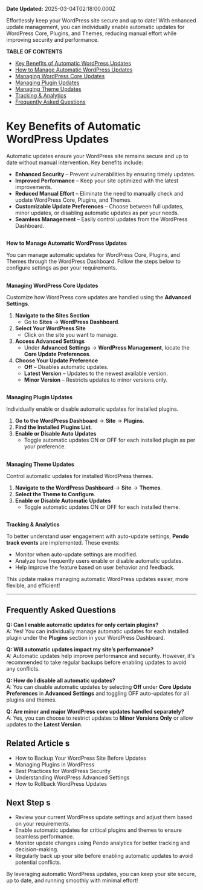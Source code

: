 **Date Updated:** 2025-03-04T02:18:00.000Z

Effortlessly keep your WordPress site secure and up to date! With enhanced update management, you can individually enable automatic updates for WordPress Core, Plugins, and Themes, reducing manual effort while improving security and performance.

  
**TABLE OF CONTENTS**

* [Key Benefits of Automatic WordPress Updates](#Key-Benefits-of-Automatic-WordPress-Updates)[](#How-to-Manage-Automatic-WordPress-Updates)
* [How to Manage Automatic WordPress Updates](#How-to-Manage-Automatic-WordPress-Updates)[](#Managing-WordPress-Core-Updates)
* [Managing WordPress Core Updates](#Managing-WordPress-Core-Updates)[](#Managing-Plugin-Updates)
* [Managing Plugin Updates](#Managing-Plugin-Updates)[](#Managing-Theme-Updates)
* [Managing Theme Updates](#Managing-Theme-Updates)[](#Tracking-&-Analytics)
* [Tracking & Analytics](#Tracking-&-Analytics)[](#Frequently-Asked-Questions)
* [Frequently Asked Questions](#Frequently-Asked-Questions)

# **Key Benefits of Automatic WordPress Updates**

  
Automatic updates ensure your WordPress site remains secure and up to date without manual intervention. Key benefits include:

* **Enhanced Security** – Prevent vulnerabilities by ensuring timely updates.
* **Improved Performance** – Keep your site optimized with the latest improvements.
* **Reduced Manual Effort** – Eliminate the need to manually check and update WordPress Core, Plugins, and Themes.
* **Customizable Update Preferences** – Choose between full updates, minor updates, or disabling automatic updates as per your needs.
* **Seamless Management** – Easily control updates from the WordPress Dashboard.

##   
**How to Manage Automatic WordPress Updates**

You can manage automatic updates for WordPress Core, Plugins, and Themes through the WordPress Dashboard. Follow the steps below to configure settings as per your requirements.

##   
**Managing WordPress Core Updates**

Customize how WordPress core updates are handled using the **Advanced Settings**.

1. **Navigate to the Sites Section**  
   * Go to **Sites** → **WordPress Dashboard**.
2. **Select Your WordPress Site**  
   * Click on the site you want to manage.
3. **Access Advanced Settings**  
   * Under **Advanced Settings** → **WordPress Management**, locate the **Core Update Preferences**.
4. **Choose Your Update Preference**  
   * **Off** – Disables automatic updates.  
   * **Latest Version** – Updates to the newest available version.  
   * **Minor Version** – Restricts updates to minor versions only.

##   
**Managing Plugin Updates**

Individually enable or disable automatic updates for installed plugins.

1. **Go to the WordPress Dashboard** → **Site** → **Plugins**.
2. **Find the Installed Plugins List**.
3. **Enable or Disable Auto Updates**  
   * Toggle automatic updates ON or OFF for each installed plugin as per your preference.

##   
**Managing Theme Updates**

Control automatic updates for installed WordPress themes.

1. **Navigate to the WordPress Dashboard** → **Site** → **Themes**.
2. **Select the Theme to Configure**.
3. **Enable or Disable Automatic Updates**  
   * Toggle automatic updates ON or OFF for each installed theme.

##   
**Tracking & Analytics**

To better understand user engagement with auto-update settings, **Pendo track events** are implemented. These events:

* Monitor when auto-update settings are modified.
* Analyze how frequently users enable or disable automatic updates.
* Help improve the feature based on user behavior and feedback.

This update makes managing automatic WordPress updates easier, more flexible, and efficient!

  
---

  
## **Frequently Asked Questions**

  
**Q: Can I enable automatic updates for only certain plugins?**  
A: Yes! You can individually manage automatic updates for each installed plugin under the **Plugins** section in your WordPress Dashboard.

  
**Q: Will automatic updates impact my site’s performance?**  
A: Automatic updates help improve performance and security. However, it's recommended to take regular backups before enabling updates to avoid any conflicts.

  
**Q: How do I disable all automatic updates?**  
A: You can disable automatic updates by selecting **Off** under **Core Update Preferences** in **Advanced Settings** and toggling OFF auto-updates for all plugins and themes.

  
**Q: Are minor and major WordPress core updates handled separately?**  
A: Yes, you can choose to restrict updates to **Minor Versions Only** or allow updates to the **Latest Version**.

##   

## **Related Article** **s**

* How to Backup Your WordPress Site Before Updates
* Managing Plugins in WordPress
* Best Practices for WordPress Security
* Understanding WordPress Advanced Settings
* How to Rollback WordPress Updates

## **Next Step** **s**

* Review your current WordPress update settings and adjust them based on your requirements.
* Enable automatic updates for critical plugins and themes to ensure seamless performance.
* Monitor update changes using Pendo analytics for better tracking and decision-making.
* Regularly back up your site before enabling automatic updates to avoid potential conflicts.

  
By leveraging automatic WordPress updates, you can keep your site secure, up to date, and running smoothly with minimal effort!
